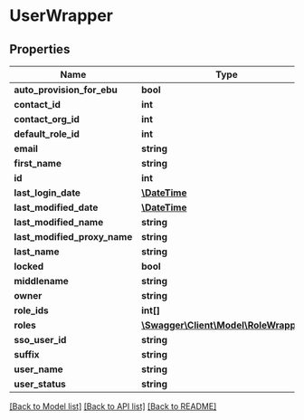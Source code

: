 # UserWrapper

## Properties
Name | Type | Description | Notes
------------ | ------------- | ------------- | -------------
**auto_provision_for_ebu** | **bool** |  | [optional] 
**contact_id** | **int** |  | [optional] 
**contact_org_id** | **int** |  | [optional] 
**default_role_id** | **int** |  | [optional] 
**email** | **string** |  | [optional] 
**first_name** | **string** |  | [optional] 
**id** | **int** |  | [optional] 
**last_login_date** | [**\DateTime**](\DateTime.md) |  | [optional] 
**last_modified_date** | [**\DateTime**](\DateTime.md) |  | [optional] 
**last_modified_name** | **string** |  | [optional] 
**last_modified_proxy_name** | **string** |  | [optional] 
**last_name** | **string** |  | [optional] 
**locked** | **bool** |  | [optional] 
**middlename** | **string** |  | [optional] 
**owner** | **string** |  | [optional] 
**role_ids** | **int[]** |  | [optional] 
**roles** | [**\Swagger\Client\Model\RoleWrapper[]**](RoleWrapper.md) |  | [optional] 
**sso_user_id** | **string** |  | [optional] 
**suffix** | **string** |  | [optional] 
**user_name** | **string** |  | [optional] 
**user_status** | **string** |  | [optional] 

[[Back to Model list]](../README.md#documentation-for-models) [[Back to API list]](../README.md#documentation-for-api-endpoints) [[Back to README]](../README.md)


